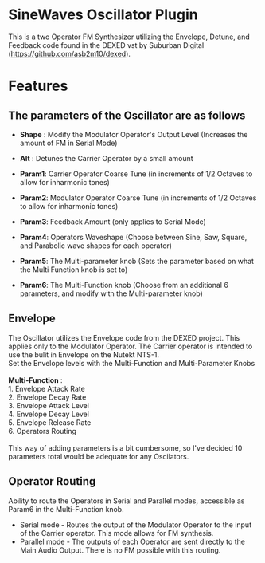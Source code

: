 # SineWaves Oscillator Plugin
This is a two Operator FM Synthesizer utilizing the Envelope, Detune, and Feedback code found in the DEXED vst by Suburban Digital (https://github.com/asb2m10/dexed).

# Features
## The parameters of the Oscillator are as follows <br/>

  - **Shape** : Modify the Modulator Operator's Output Level (Increases the amount of FM in Serial Mode)
  - **Alt**   : Detunes the Carrier Operator by a small amount
  
  - **Param1**: Carrier Operator Coarse Tune   (in increments of 1/2 Octaves to allow for inharmonic tones)
  - **Param2**: Modulator Operator Coarse Tune (in increments of 1/2 Octaves to allow for inharmonic tones)
  - **Param3**: Feedback Amount     (only applies to Serial Mode)
  - **Param4**: Operators Waveshape (Choose between Sine, Saw, Square, and Parabolic wave shapes for each operator)
  - **Param5**: The Multi-parameter knob (Sets the parameter based on what the Multi Function knob is set to)
  - **Param6**: The Multi-Function knob  (Choose from an additional 6 parameters, and modify with the Multi-parameter knob)

## Envelope ##
The Oscillator utilizes the Envelope code from the DEXED project. This applies only to the Modulator Operator. The Carrier operator is intended to use the bulit in Envelope on the Nutekt NTS-1.<br/>
Set the Envelope levels with the Multi-Function and Multi-Parameter Knobs<br/><br/>
    **Multi-Function** : <br/>
    1. Envelope Attack Rate <br/>
    2. Envelope Decay Rate <br/>
    3. Envelope Attack Level <br/>
    4. Envelope Decay Level <br/>
    5. Envelope Release Rate <br/>
    6. Operators Routing<br/><br/>
This way of adding parameters is a bit cumbersome, so I've decided 10 parameters total would be adequate for any Oscilators. <br/>
 
## Operator Routing ## 
Ability to route the Operators in Serial and Parallel modes, accessible as Param6 in the Multi-Function knob.
 - Serial mode   - Routes the output of the Modulator Operator to the input of the Carrier operator. This mode allows for FM synthesis.<br/>
 - Parallel mode - The outputs of each Operator are sent directly to the Main Audio Output. There is no FM possible with this routing.<br/>

<!-- ## Troubleshooting -->





